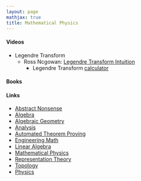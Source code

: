 ```yaml
---
layout: page
mathjax: true
title: Mathematical Physics
---
```


#### Videos
* Legendre Transform
  * Ross Ncgowan: [Legendre Transform Intuition](https://www.youtube.com/watch?v=YakVC1E3Zbg)
    * Legendre Transform [calculator](https://www.desmos.com/calculator/s70pundo20)

#### Books

#### Links
  * [Abstract Nonsense](math/abstract_nonsense.md)
  * [Algebra](math/algebra.md)
  * [Algebraic Geometry](math/algebraic_geometry.md)
  * [Analysis](math/analysis.md)
  * [Automated Theorem Proving](math/automated_theorem_proving.md)
  * [Engineering Math](math/engineering_math.md)
  * [Linear Algebra](math/linear_algebra.md)
  * [Mathematical Physics](mathematical_physics.md)
  * [Representation Theory](math/representation_theory.md)
  * [Topology](math/topology.md)
* [Physics](physics.md)


